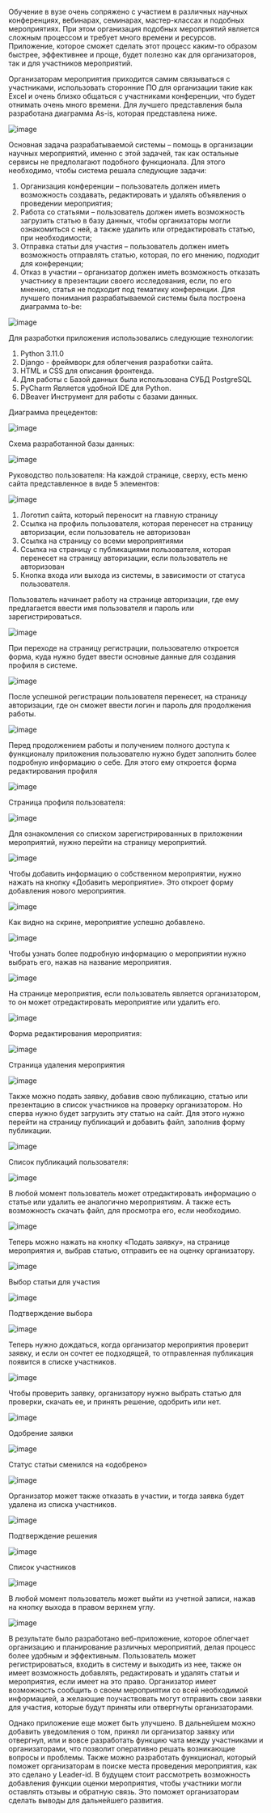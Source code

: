 Обучение в вузе очень сопряжено с участием в различных научных конференциях, вебинарах, семинарах, мастер-классах и подобных мероприятиях. При этом организация подобных мероприятий является сложным процессом и требует много времени и ресурсов. Приложение, которое сможет сделать этот процесс каким-то образом быстрее, эффективнее и проще, будет полезно как для организаторов, так и для участников мероприятий.

Организаторам мероприятия приходится самим связываться с участниками, использовать сторонние ПО для организации такие как Excel и очень близко общаться с участниками конференции, что будет отнимать очень много времени. Для лучшего представления была разработана диаграмма As-is, которая представлена ниже.

![image](https://github.com/Petred42/Site/assets/84621065/889d8ab1-d649-4f2b-83c3-a9828759e312)

Основная задача разрабатываемой системы – помощь в организации научных мероприятий, именно с этой задачей, так как остальные сервисы не предполагают подобного функционала. Для этого необходимо, чтобы система решала следующие задачи:
1)	Организация конференции – пользователь должен иметь возможность создавать, редактировать и удалять объявления о проведении мероприятия;
2)	Работа со статьями – пользователь должен иметь возможность загрузить статью в базу данных, чтобы организаторы могли ознакомиться с ней, а также удалить или отредактировать статью, при необходимости;
3)	Отправка статьи для участия – пользователь должен иметь возможность отправлять статью, которая, по его мнению, подходит для конференции;
4)	Отказ в участии – организатор должен иметь возможность отказать участнику в презентации своего исследования, если, по его мнению, статья не подходит под тематику конференции.
Для лучшего понимания разрабатываемой системы была построена диаграмма to-be:

![image](https://github.com/Petred42/Site/assets/84621065/7c9fbab1-ab31-436c-b559-bb17205629e6)

Для разработки приложения использовались следующие технологии:
1) Python 3.11.0
2) Django - фреймворк для облегчения разработки сайта.
3) HTML и CSS для описания фронтенда.
4) Для работы с Базой данных была использована СУБД PostgreSQL
5) PyCharm	Является удобной IDE для Python. 
6) DBeaver	Инструмент для работы с базами данных.

Диаграмма прецедентов:

![image](https://github.com/Petred42/Site/assets/84621065/9e4e34ce-064b-418a-8b99-e8737c9f7e52)

Схема разработанной базы данных:

![image](https://github.com/Petred42/Site/assets/84621065/0cdf1e22-a428-4144-b1bb-951baa2d8e48)

Руководство пользователя:
На каждой странице, сверху, есть меню сайта представленное в виде 5 элементов:

![image](https://github.com/Petred42/Site/assets/84621065/1e82d4f8-c0ac-4166-9fe7-3554e1d4ebfd)

1)	Логотип сайта, который переносит на главную страницу
2)	Ссылка на профиль пользователя, которая перенесет на страницу авторизации, если пользователь не авторизован
3)	Ссылка на страницу со всеми мероприятиями
4)	Ссылка на страницу с публикациями пользователя, которая перенесет на страницу авторизации, если пользователь не авторизован
5)	Кнопка входа или выхода из системы, в зависимости от статуса пользователя.

Пользователь начинает работу на странице авторизации, где ему предлагается ввести имя пользователя и пароль или зарегистрироваться.

![image](https://github.com/Petred42/Site/assets/84621065/b4a4474b-4fa3-4b0c-9375-ec4affe46970)

При переходе на страницу регистрации, пользователю откроется форма, куда нужно будет ввести основные данные для создания профиля в системе.

![image](https://github.com/Petred42/Site/assets/84621065/3729471a-8cd9-4696-90f1-89205ad371fc)

После успешной регистрации пользователя перенесет, на страницу авторизации, где он сможет ввести логин и пароль для продолжения работы.

![image](https://github.com/Petred42/Site/assets/84621065/51205fd5-9357-4e42-8368-da703f2b7d2b)

Перед продолжением работы и получением полного доступа к функционалу приложения пользователю нужно будет заполнить более подробную информацию о себе. Для этого ему откроется форма редактирования профиля

![image](https://github.com/Petred42/Site/assets/84621065/0de59eb3-5acb-4e49-a0b5-c7b3cc5981d4)

Страница профиля пользователя:

![image](https://github.com/Petred42/Site/assets/84621065/8f4a9aed-9e67-4b55-9f00-81e36bc47863)

Для ознакомления со списком зарегистрированных в приложении мероприятий, нужно перейти на страницу мероприятий.

![image](https://github.com/Petred42/Site/assets/84621065/0ae8796d-031d-4479-901c-c347018693d3)


Чтобы добавить информацию о собственном мероприятии, нужно нажать на кнопку «Добавить мероприятие». Это откроет форму добавления нового мероприятия.

![image](https://github.com/Petred42/Site/assets/84621065/649d189e-f931-4087-944a-a200b6650329)

Как видно на скрине, мероприятие успешно добавлено.

![image](https://github.com/Petred42/Site/assets/84621065/2e2f7376-3f60-4dd8-b136-11c66e97a641)

Чтобы узнать более подробную информацию о мероприятии нужно выбрать его, нажав на название мероприятия.

![image](https://github.com/Petred42/Site/assets/84621065/70c0356f-dd35-449e-994f-4d849fefd21d)

На странице мероприятия, если пользователь является организатором, то он может отредактировать мероприятие или удалить его.

![image](https://github.com/Petred42/Site/assets/84621065/2c1a9794-9820-4c99-a669-6ff306445394)

Форма редактирования мероприятия:

![image](https://github.com/Petred42/Site/assets/84621065/311bf4b4-c818-4434-b2b3-9c6c90d2c6f0)

Страница удаления мероприятия

![image](https://github.com/Petred42/Site/assets/84621065/85f58540-a77e-424b-9a6b-1533c621edeb)

Также можно подать заявку, добавив свою публикацию, статью или презентацию в список участников на проверку организатором. Но сперва нужно будет загрузить эту статью на сайт. Для этого нужно перейти на страницу публикаций и добавить файл, заполнив форму публикации.

![image](https://github.com/Petred42/Site/assets/84621065/8abd8ae7-2492-4db1-90fc-efeb2ae6ee30)

Список публикаций пользователя:

![image](https://github.com/Petred42/Site/assets/84621065/d6107721-0f55-407d-a5f7-2ad1b2940aef)

В любой момент пользователь может отредактировать информацию о статье или удалить ее аналогично мероприятиям. А также есть возможность скачать файл, для просмотра его, если необходимо.

![image](https://github.com/Petred42/Site/assets/84621065/a3c38ab3-64b4-4652-8f6f-4360bc2c3c89)

Теперь можно нажать на кнопку «Подать заявку», на странице мероприятия и, выбрав статью, отправить ее на оценку организатору. 

![image](https://github.com/Petred42/Site/assets/84621065/21268745-73c0-4809-80ed-8e648c2c722e)

Выбор статьи для участия

![image](https://github.com/Petred42/Site/assets/84621065/b3e25be6-4ba3-465e-bdb8-2457bccbc3d3)

Подтверждение выбора

![image](https://github.com/Petred42/Site/assets/84621065/6f39ce09-e740-4a41-81f0-9dead5ac1cb6)

Теперь нужно дождаться, когда организатор мероприятия проверит заявку, и если он сочтет ее подходящей, то отправленная публикация появится в списке участников.

![image](https://github.com/Petred42/Site/assets/84621065/23289bfe-705e-44d1-ba98-923efdcdcfe5)

Чтобы проверить заявку, организатору нужно выбрать статью для проверки, скачать ее, и принять решение, одобрить или нет.

![image](https://github.com/Petred42/Site/assets/84621065/455b5537-be33-40af-8126-e815f4e6d6ed)

Одобрение заявки

![image](https://github.com/Petred42/Site/assets/84621065/06510213-a283-421c-a7f0-3d88abb7688f)

Статус статьи сменился на «одобрено»

![image](https://github.com/Petred42/Site/assets/84621065/576eac4a-9819-407b-bf67-19ac4f2da37e)

Организатор может также отказать в участии, и тогда заявка будет удалена из списка участников.

![image](https://github.com/Petred42/Site/assets/84621065/70cf2b2b-1814-43b5-97a5-0def06b9dd5f)

Подтверждение решения

![image](https://github.com/Petred42/Site/assets/84621065/c84ee9bc-b4a2-4596-86ef-bbfeabbb9c15)

Список участников

![image](https://github.com/Petred42/Site/assets/84621065/6e9298eb-95d8-41b8-a53b-6d10a9b57585)

В любой момент пользователь может выйти из учетной записи, нажав на кнопку выхода в правом верхнем углу.

![image](https://github.com/Petred42/Site/assets/84621065/f8939cd0-bdaa-4b9c-9e68-4d30be6b2cf8)

В результате было разработано веб-приложение, которое облегчает организацию и планирование различных мероприятий, делая процесс более удобным и эффективным.
Пользователь может регистрироваться, входить в систему и выходить из нее, также он имеет возможность добавлять, редактировать и удалять статьи и мероприятия, если имеет на это право. Организатор имеет возможность сообщить о своем мероприятии со всей необходимой информацией, а желающие поучаствовать могут отправить свои заявки для участия, которые будут приняты или отвергнуты организаторами.

Однако приложение еще может быть улучшено. В дальнейшем можно добавить уведомления о том, принял ли организатор заявку или отвергнул, или и вовсе разработать функцию чата между участниками и организаторами, что позволит оперативно решать возникающие вопросы и проблемы. Также можно разработать функционал, который поможет организаторам в поиске места проведения мероприятия, как это сделано у Leader-id. В будущем стоит рассмотреть возможность добавления функции оценки мероприятия, чтобы участники могли оставлять отзывы и обратную связь. Это поможет организаторам сделать выводы для дальнейшего развития.
